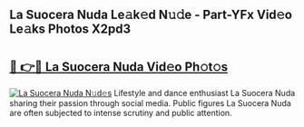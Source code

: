 ## La Suocera Nuda Le𝚊k𝚎d N𝚞𝚍e - Part-YFx Vid𝚎o Le𝚊ks Photos X2pd3

# <h2><a href="http://fbdknu.evod.top/?m=La+Suocera+Nuda">🔗 👉🔴 La Suocera Nuda Vid𝚎o Ph𝚘t𝚘s</a></h2>

[![La Suocera Nuda N𝚞d𝚎s](https://i.imgur.com/8V9OHl7.gif)](http://fbdknu.evod.top/?m=La+Suocera+Nuda)
Lifestyle and dance enthusiast La Suocera Nuda sharing their passion through social media. Public figures La Suocera Nuda are often subjected to intense scrutiny and public attention. 
